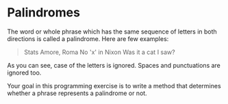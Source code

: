 # Palindromes

The word or whole phrase which has the same sequence of letters in
both directions is called a palindrome. Here are few examples:

> Stats
Amore, Roma
No 'x' in Nixon
Was it a cat I saw?
> 

As you can see, case of the letters is ignored. Spaces and punctuations are ignored too.

Your goal in this programming exercise is to write a method that determines whether a phrase represents a palindrome or not.

